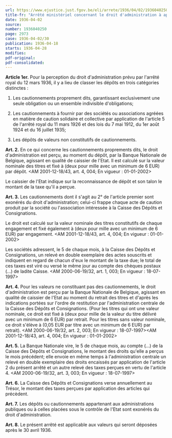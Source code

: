 ```yaml
---
url: https://www.ejustice.just.fgov.be/eli/arrete/1936/04/02/1936040250/justel
title-fr: "Arrêté ministériel concernant le droit d'administration à appliquer aux valeurs déposées à la Caisse des Dépôts et Consignations. (NOTE : Consultation des versions antérieures à partir du 01-01-1990 et mis à jour au 25-12-2001)"
date: 1936-04-02
source:
number: 1936040250
page: 2973
case: 1936-04-02/30
publication: 1936-04-18
starts: 1936-04-28
modifies:
pdf-original:
pdf-consolidated:
---
```


**Article 1er.** Pour la perception du droit d'administration prévu par l'arrêté royal du 12 mars 1936, il y a lieu de classer les dépôts en trois catégories distinctes :

1. Les cautionnements proprement dits, garantissant exclusivement une seule obligation ou un ensemble indivisible d'obligations;

2. Les cautionnements à fournir par des sociétés ou associations agréées en matière de caution solidaire et collective par application de l'article 5 de l'arrêté royal du 11 mars 1926 et des lois du 7 mai 1912, du 1er août 1924 et du 16 juillet 1935;

3. Les dépôts de valeurs non constitutifs de cautionnements.

**Art. 2.** En ce qui concerne les cautionnements proprements dits, le droit d'administration est perçu, au moment du dépôt, par la Banque Nationale de Belgique, agissant en qualité de caissier de l'Etat. Il est calculé sur la valeur nominale des titres et fixé à (deux pour mille avec un minimum de 6 EUR) par dépôt. <AM 2001-12-18/43, art. 4, 004;  En vigueur :  01-01-2002>

Le caissier de l'Etat indique sur la reconnaissance de dépôt et son talon le montant de la taxe qu'il a perçue.

**Art. 3.** Les cautionnements dont il s'agit au 2° de l'article premier sont exonérés du droit d'administration; celui-ci frappe chaque acte de caution produit par la société ou l'association intéressée à la Caisse des Dépôts et Consignations.

Le droit est calculé sur la valeur nominale des titres constitutifs de chaque engagement et fixé également à (deux pour mille avec un minimum de 6 EUR) par engagement. <AM 2001-12-18/43, art. 4, 004;  En vigueur :  01-01-2002>

Les sociétés adressent, le 5 de chaque mois, à la Caisse des Dépôts et Consignations, un relevé en double exemplaire des actes souscrits et indiquent en regard de chacun d'eux le montant de la taxe due; le total de ces taxes est viré ou versé le même jour au compte des chèques postaux (...) de ladite Caisse. <AM 2000-06-19/32, art. 1, 003;  En vigueur :  18-07-1997>

**Art. 4.** Pour les valeurs ne constituant pas des cautionnements, le droit d'administration est perçu par la Banque Nationale de Belgique, agissant en qualité de caissier de l'Etat au moment du retrait des titres et d'après les indications portées sur l'ordre de restitution par l'administration centrale de la Caisse des Dépôts et Consignations. (Pour les titres qui ont une valeur nominale, ce droit est fixé à (deux pour mille de la valeur du titre délivré avec un minimum de 6 EUR) par retrait. Pour les titres sans valeur nominale, ce droit s'élève à (0,05 EUR par titre avec un minimum de 6 EUR) par retrait). <AM 2000-06-19/32, art. 2, 003;  En vigueur :  18-07-1997><AM 2001-12-18/43, art. 4, 004;  En vigueur :  01-01-2002>

**Art. 5.** La Banque Nationale vire, le 5 de chaque mois, au compte (...) de la Caisse des Dépôts et Consignations, le montant des droits qu'elle a perçus le mois précédent; elle envoie en même temps à l'administration centrale un relevé en double exemplaire des droits encaissés par application de l'article 2 du présent arrêté et un autre relevé des taxes perçues en vertu de l'article 4. <AM 2000-06-19/32, art. 3, 003;  En vigueur :  18-07-1997>

**Art. 6.** La Caisse des Dépôts et Consignations verse annuellement au Trésor, le montant des taxes perçues par application des articles qui précèdent.

**Art. 7.** Les dépôts ou cautionnements appartenant aux administrations publiques ou à celles placées sous le contrôle de l'Etat sont exonérés du droit d'administration.

**Art. 8.** Le présent arrêté est applicable aux valeurs qui seront déposées après le 30 avril 1936.
